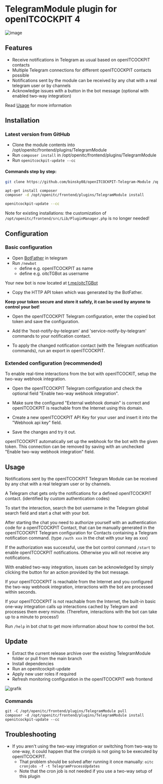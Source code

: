 # TelegramModule plugin for openITCOCKPIT 4

![image](https://github.com/binsky08/openITCOCKPIT-Telegram-Module/assets/30630233/f1c2da54-cf3c-44e8-b083-1ad5726e13ca)

## Features
- Receive notifications in Telegram as usual based on openITCOCKPIT contacts
- Multiple Telegram connections for different openITCOCKPIT contacts possible
- Notifications sent by the module can be received by any chat with a real telegram user or by channels
- Acknowledge issues with a button in the bot message (optional with enabled two-way integration)

Read [Usage](#usage) for more information

## Installation

### Latest version from GitHub
- Clone the module contents into /opt/openitc/frontend/plugins/TelegramModule
- Run `composer install` in /opt/openitc/frontend/plugins/TelegramModule
- Run `openitcockpit-update --cc`

#### Commands step by step:
```bash
git clone https://github.com/binsky08/openITCOCKPIT-Telegram-Module /opt/openitc/frontend/plugins/TelegramModule

apt-get install composer
composer -d /opt/openitc/frontend/plugins/TelegramModule install

openitcockpit-update --cc
```

Note for existing installations: the customization of `/opt/openitc/frontend/src/Lib/PluginManager.php` is no longer needed!

## Configuration

### Basic configuration

- Open [BotFather](https://t.me/botfather) in telegram
- Run `/newbot`
    - define e.g. openITCOCKPIT as name
    - define e.g. oitcTGBot as username

Your new bot is now located at [t.me/oitcTGBot](https://t.me/oitcTGBot)

- Copy the HTTP API token which was generated by the BotFather.

**Keep your token secure and store it safely, it can be used by anyone to control your bot!**

- Open the openITCOCKPIT Telegram configuration, enter the copied bot token and save the configuration.

- Add the 'host-notify-by-telegram' and 'service-notify-by-telegram' commands to your notification contact.

- To apply the changed notification contact (with the Telegram notification commands), run an export in openITCOCKPIT.

### Extended configuration (recommended)

To enable real-time interactions from the bot with openITCOCKIT, setup the two-way webhook integration.

- Open the openITCOCKPIT Telegram configuration and check the optional field "Enable two-way webhook integration".

- Make sure the configured "External webhook domain" is correct and openITCOCKPIT is reachable from the Internet using this domain.

- Create a new openITCOCKPIT API Key for your user and insert it into the "Webhook api key" field.

- Save the changes and try it out.

openITCOCKPIT automatically set up the webhook for the bot with the given token. This connection can be removed by saving with an unchecked "Enable two-way webhook integration" field.

## Usage

Notifications sent by the openITCOCKPIT Telegram Module can be received by any chat with a real telegram user or by channels.

A Telegram chat gets only the notifications for a defined openITCOCKPIT contact. (identified by custom authentication codes)

To start the interaction, search the bot username in the Telegram global search field and start a chat with your bot.

After starting the chat you need to authorize yourself with an authentication code for a openITCOCKPIT Contact, that can be manually generated in the openITCOCKPIT Telegram configuration for Contacts containing a Telegram notification command. (type `/auth xxx` in the chat with your key as xxx)

If the authorization was successful, use the bot control command `/start` to enable openITCOCKPIT notifications. Otherwise you will not receive any notifications.

With enabled two-way integration, issues can be acknowledged by simply clicking the button for an action provided by the bot message.

If your openITCOCKPIT is reachable from the Internet and you configured the two-way webhook integration, interactions with the bot are processed within seconds.

If your openITCOCKPIT is not reachable from the Internet, the built-in basic one-way integration calls up interactions cached by Telegram and processes them every minute. (Therefore, interactions with the bot can take up to a minute to process!)

Run `/help` in bot chat to get more information about how to control the bot.

## Update

- Extract the current release archive over the existing TelegramModule folder or pull from the main branch
- Install dependencies
- Run an openitcockpit-update
- Apply new user roles if required
- Refresh monitoring configuration in the openITCOCKPIT web frontend

![grafik](https://user-images.githubusercontent.com/30630233/147828242-40f4b3a1-4404-4169-9b8c-c57017eb08fe.png)


### Commands
```
git -C /opt/openitc/frontend/plugins/TelegramModule pull
composer -d /opt/openitc/frontend/plugins/TelegramModule install
openitcockpit-update --cc
```

## Troubleshooting
- If you aren't using the two-way integration or switching from two-way to one-way, it could happen that the cronjob is not going to be executed by openITCOCKPIT.
  - That problem should be solved after running it once manually: `oitc cronjobs -f -t TelegramProcessUpdates`
  - Note that the cron job is not needed if you use a two-way setup of this plugin
